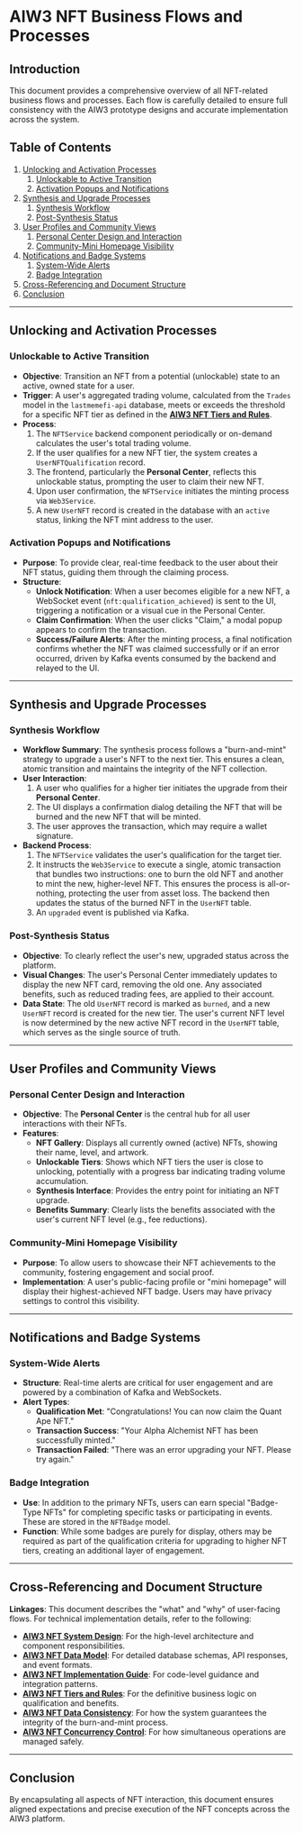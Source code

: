 # AIW3 NFT Business Flows and Processes

## Introduction

This document provides a comprehensive overview of all NFT-related business flows and processes. Each flow is carefully detailed to ensure full consistency with the AIW3 prototype designs and accurate implementation across the system.

## Table of Contents

1.  [Unlocking and Activation Processes](#unlocking-and-activation-processes)
    1.  [Unlockable to Active Transition](#unlockable-to-active-transition)
    2.  [Activation Popups and Notifications](#activation-popups-and-notifications)
2.  [Synthesis and Upgrade Processes](#synthesis-and-upgrade-processes)
    1.  [Synthesis Workflow](#synthesis-workflow)
    2.  [Post-Synthesis Status](#post-synthesis-status)
3.  [User Profiles and Community Views](#user-profiles-and-community-views)
    1.  [Personal Center Design and Interaction](#personal-center-design-and-interaction)
    2.  [Community-Mini Homepage Visibility](#community-mini-homepage-visibility)
4.  [Notifications and Badge Systems](#notifications-and-badge-systems)
    1.  [System-Wide Alerts](#system-wide-alerts)
    2.  [Badge Integration](#badge-integration)
5.  [Cross-Referencing and Document Structure](#cross-referencing-and-document-structure)
6.  [Conclusion](#conclusion)

---

## Unlocking and Activation Processes

### Unlockable to Active Transition

- **Objective**: Transition an NFT from a potential (unlockable) state to an active, owned state for a user.
- **Trigger**: A user's aggregated trading volume, calculated from the `Trades` model in the `lastmemefi-api` database, meets or exceeds the threshold for a specific NFT tier as defined in the **[AIW3 NFT Tiers and Rules](./AIW3-NFT-Tiers-and-Rules.md)**.
- **Process**:
    1.  The `NFTService` backend component periodically or on-demand calculates the user's total trading volume.
    2.  If the user qualifies for a new NFT tier, the system creates a `UserNFTQualification` record.
    3.  The frontend, particularly the **Personal Center**, reflects this unlockable status, prompting the user to claim their new NFT.
    4.  Upon user confirmation, the `NFTService` initiates the minting process via `Web3Service`.
    5.  A new `UserNFT` record is created in the database with an `active` status, linking the NFT mint address to the user.

### Activation Popups and Notifications

- **Purpose**: To provide clear, real-time feedback to the user about their NFT status, guiding them through the claiming process.
- **Structure**:
    -   **Unlock Notification**: When a user becomes eligible for a new NFT, a WebSocket event (`nft:qualification_achieved`) is sent to the UI, triggering a notification or a visual cue in the Personal Center.
    -   **Claim Confirmation**: When the user clicks "Claim," a modal popup appears to confirm the transaction.
    -   **Success/Failure Alerts**: After the minting process, a final notification confirms whether the NFT was claimed successfully or if an error occurred, driven by Kafka events consumed by the backend and relayed to the UI.

---

## Synthesis and Upgrade Processes

### Synthesis Workflow

- **Workflow Summary**: The synthesis process follows a "burn-and-mint" strategy to upgrade a user's NFT to the next tier. This ensures a clean, atomic transition and maintains the integrity of the NFT collection.
- **User Interaction**:
    1.  A user who qualifies for a higher tier initiates the upgrade from their **Personal Center**.
    2.  The UI displays a confirmation dialog detailing the NFT that will be burned and the new NFT that will be minted.
    3.  The user approves the transaction, which may require a wallet signature.
- **Backend Process**:
    1.  The `NFTService` validates the user's qualification for the target tier.
    2.  It instructs the `Web3Service` to execute a single, atomic transaction that bundles two instructions: one to burn the old NFT and another to mint the new, higher-level NFT. This ensures the process is all-or-nothing, protecting the user from asset loss. The backend then updates the status of the burned NFT in the `UserNFT` table.
    3.  An `upgraded` event is published via Kafka.

### Post-Synthesis Status

- **Objective**: To clearly reflect the user's new, upgraded status across the platform.
- **Visual Changes**: The user's Personal Center immediately updates to display the new NFT card, removing the old one. Any associated benefits, such as reduced trading fees, are applied to their account.
- **Data State**: The old `UserNFT` record is marked as `burned`, and a new `UserNFT` record is created for the new tier. The user's current NFT level is now determined by the new active NFT record in the `UserNFT` table, which serves as the single source of truth.

---

## User Profiles and Community Views

### Personal Center Design and Interaction

- **Objective**: The **Personal Center** is the central hub for all user interactions with their NFTs.
- **Features**:
    -   **NFT Gallery**: Displays all currently owned (active) NFTs, showing their name, level, and artwork.
    -   **Unlockable Tiers**: Shows which NFT tiers the user is close to unlocking, potentially with a progress bar indicating trading volume accumulation.
    -   **Synthesis Interface**: Provides the entry point for initiating an NFT upgrade.
    -   **Benefits Summary**: Clearly lists the benefits associated with the user's current NFT level (e.g., fee reductions).

### Community-Mini Homepage Visibility

- **Purpose**: To allow users to showcase their NFT achievements to the community, fostering engagement and social proof.
- **Implementation**: A user's public-facing profile or "mini homepage" will display their highest-achieved NFT badge. Users may have privacy settings to control this visibility.

---

## Notifications and Badge Systems

### System-Wide Alerts

- **Structure**: Real-time alerts are critical for user engagement and are powered by a combination of Kafka and WebSockets.
- **Alert Types**:
    -   **Qualification Met**: "Congratulations! You can now claim the Quant Ape NFT."
    -   **Transaction Success**: "Your Alpha Alchemist NFT has been successfully minted."
    -   **Transaction Failed**: "There was an error upgrading your NFT. Please try again."

### Badge Integration

- **Use**: In addition to the primary NFTs, users can earn special "Badge-Type NFTs" for completing specific tasks or participating in events. These are stored in the `NFTBadge` model.
- **Function**: While some badges are purely for display, others may be required as part of the qualification criteria for upgrading to higher NFT tiers, creating an additional layer of engagement.

---

## Cross-Referencing and Document Structure

**Linkages**: This document describes the "what" and "why" of user-facing flows. For technical implementation details, refer to the following:

-   **[AIW3 NFT System Design](./AIW3-NFT-System-Design.md)**: For the high-level architecture and component responsibilities.
-   **[AIW3 NFT Data Model](./AIW3-NFT-Data-Model.md)**: For detailed database schemas, API responses, and event formats.
-   **[AIW3 NFT Implementation Guide](./AIW3-NFT-Implementation-Guide.md)**: For code-level guidance and integration patterns.
-   **[AIW3 NFT Tiers and Rules](./AIW3-NFT-Tiers-and-Rules.md)**: For the definitive business logic on qualification and benefits.
-   **[AIW3 NFT Data Consistency](./AIW3-NFT-Data-Consistency.md)**: For how the system guarantees the integrity of the burn-and-mint process.
-   **[AIW3 NFT Concurrency Control](./AIW3-NFT-Concurrency-Control.md)**: For how simultaneous operations are managed safely.

---

## Conclusion

By encapsulating all aspects of NFT interaction, this document ensures aligned expectations and precise execution of the NFT concepts across the AIW3 platform.

